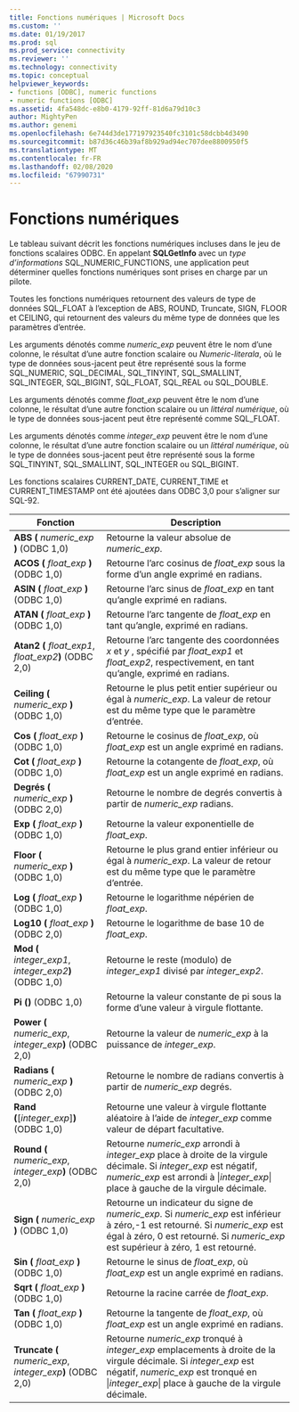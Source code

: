 ```yaml
---
title: Fonctions numériques | Microsoft Docs
ms.custom: ''
ms.date: 01/19/2017
ms.prod: sql
ms.prod_service: connectivity
ms.reviewer: ''
ms.technology: connectivity
ms.topic: conceptual
helpviewer_keywords:
- functions [ODBC], numeric functions
- numeric functions [ODBC]
ms.assetid: 4fa548dc-e8b0-4179-92ff-81d6a79d10c3
author: MightyPen
ms.author: genemi
ms.openlocfilehash: 6e744d3de177197923540fc3101c58dcbb4d3490
ms.sourcegitcommit: b87d36c46b39af8b929ad94ec707dee8800950f5
ms.translationtype: MT
ms.contentlocale: fr-FR
ms.lasthandoff: 02/08/2020
ms.locfileid: "67990731"
---
```

# <a name="numeric-functions"></a>Fonctions numériques
Le tableau suivant décrit les fonctions numériques incluses dans le jeu de fonctions scalaires ODBC. En appelant **SQLGetInfo** avec un *type d’informations* SQL_NUMERIC_FUNCTIONS, une application peut déterminer quelles fonctions numériques sont prises en charge par un pilote.  
  
 Toutes les fonctions numériques retournent des valeurs de type de données SQL_FLOAT à l’exception de ABS, ROUND, Truncate, SIGN, FLOOR et CEILING, qui retournent des valeurs du même type de données que les paramètres d’entrée.  
  
 Les arguments dénotés comme *numeric_exp* peuvent être le nom d’une colonne, le résultat d’une autre fonction scalaire ou *Numeric-literala*, où le type de données sous-jacent peut être représenté sous la forme SQL_NUMERIC, SQL_DECIMAL, SQL_TINYINT, SQL_SMALLINT, SQL_INTEGER, SQL_BIGINT, SQL_FLOAT, SQL_REAL ou SQL_DOUBLE.  
  
 Les arguments dénotés comme *float_exp* peuvent être le nom d’une colonne, le résultat d’une autre fonction scalaire ou un *littéral numérique*, où le type de données sous-jacent peut être représenté comme SQL_FLOAT.  
  
 Les arguments dénotés comme *integer_exp* peuvent être le nom d’une colonne, le résultat d’une autre fonction scalaire ou un *littéral numérique*, où le type de données sous-jacent peut être représenté sous la forme SQL_TINYINT, SQL_SMALLINT, SQL_INTEGER ou SQL_BIGINT.  
  
 Les fonctions scalaires CURRENT_DATE, CURRENT_TIME et CURRENT_TIMESTAMP ont été ajoutées dans ODBC 3,0 pour s’aligner sur SQL-92.  
  
|Fonction|Description|  
|--------------|-----------------|  
|**ABS (** _numeric_exp_ **)** (ODBC 1,0)|Retourne la valeur absolue de *numeric_exp*.|  
|**ACOS (** _float_exp_ **)** (ODBC 1,0)|Retourne l’arc cosinus de *float_exp* sous la forme d’un angle exprimé en radians.|  
|**ASIN (** _float_exp_ **)** (ODBC 1,0)|Retourne l’arc sinus de *float_exp* en tant qu’angle exprimé en radians.|  
|**ATAN (** _float_exp_ **)** (ODBC 1,0)|Retourne l’arc tangente de *float_exp* en tant qu’angle, exprimé en radians.|  
|**Atan2 (** _float_exp1_, _float_exp2_**)** (ODBC 2,0)|Retourne l’arc tangente des coordonnées *x* et *y* , spécifié par *float_exp1* et *float_exp2*, respectivement, en tant qu’angle, exprimé en radians.|  
|**Ceiling (** _numeric_exp_ **)** (ODBC 1,0)|Retourne le plus petit entier supérieur ou égal à *numeric_exp*. La valeur de retour est du même type que le paramètre d’entrée.|  
|**Cos (** _float_exp_ **)** (ODBC 1,0)|Retourne le cosinus de *float_exp*, où *float_exp* est un angle exprimé en radians.|  
|**Cot (** _float_exp_ **)** (ODBC 1,0)|Retourne la cotangente de *float_exp*, où *float_exp* est un angle exprimé en radians.|  
|**Degrés (** _numeric_exp_ **)** (ODBC 2,0)|Retourne le nombre de degrés convertis à partir de *numeric_exp* radians.|  
|**Exp (** _float_exp_ **)** (ODBC 1,0)|Retourne la valeur exponentielle de *float_exp*.|  
|**Floor (** _numeric_exp_ **)** (ODBC 1,0)|Retourne le plus grand entier inférieur ou égal à *numeric_exp*. La valeur de retour est du même type que le paramètre d’entrée.|  
|**Log (** _float_exp_ **)** (ODBC 1,0)|Retourne le logarithme népérien de *float_exp*.|  
|**Log10 (** _float_exp_ **)** (ODBC 2,0)|Retourne le logarithme de base 10 de *float_exp*.|  
|**Mod (** _integer_exp1_, _integer_exp2_**)** (ODBC 1,0)|Retourne le reste (modulo) de *integer_exp1* divisé par *integer_exp2*.|  
|**Pi ()** (ODBC 1,0)|Retourne la valeur constante de pi sous la forme d’une valeur à virgule flottante.|  
|**Power (** _numeric_exp_, _integer_exp_**)** (ODBC 2,0)|Retourne la valeur de *numeric_exp* à la puissance de *integer_exp*.|  
|**Radians (** _numeric_exp_ **)** (ODBC 2,0)|Retourne le nombre de radians convertis à partir de *numeric_exp* degrés.|  
|**Rand (**[*integer_exp*]**)** (ODBC 1,0)|Retourne une valeur à virgule flottante aléatoire à l’aide de *integer_exp* comme valeur de départ facultative.|  
|**Round (** _numeric_exp_, _integer_exp_**)** (ODBC 2,0)|Retourne *numeric_exp* arrondi à *integer_exp* place à droite de la virgule décimale. Si *integer_exp* est négatif, *numeric_exp* est arrondi à &#124;*integer_exp*&#124; place à gauche de la virgule décimale.|  
|**Sign (** _numeric_exp_ **)** (ODBC 1,0)|Retourne un indicateur du signe de *numeric_exp*. Si *numeric_exp* est inférieur à zéro,-1 est retourné. Si *numeric_exp* est égal à zéro, 0 est retourné. Si *numeric_exp* est supérieur à zéro, 1 est retourné.|  
|**Sin (** _float_exp_ **)** (ODBC 1,0)|Retourne le sinus de *float_exp*, où *float_exp* est un angle exprimé en radians.|  
|**Sqrt (** _float_exp_ **)** (ODBC 1,0)|Retourne la racine carrée de *float_exp*.|  
|**Tan (** _float_exp_ **)** (ODBC 1,0)|Retourne la tangente de *float_exp*, où *float_exp* est un angle exprimé en radians.|  
|**Truncate (** _numeric_exp_, _integer_exp_**)** (ODBC 2,0)|Retourne *numeric_exp* tronqué à *integer_exp* emplacements à droite de la virgule décimale. Si *integer_exp* est négatif, *numeric_exp* est tronqué en &#124;*integer_exp*&#124; place à gauche de la virgule décimale.|
